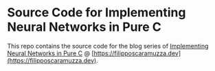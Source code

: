 # Source Code for Implementing Neural Networks in Pure C
This repo contains the source code for the blog series of [Implementing Neural Networks in Pure C](https://filipposcaramuzza.dev/2024/06/09/implementing-a-neural-network-in-pure-c/) @ [https://filipposcaramuzza.dev](https://filipposcaramuzza.dev).